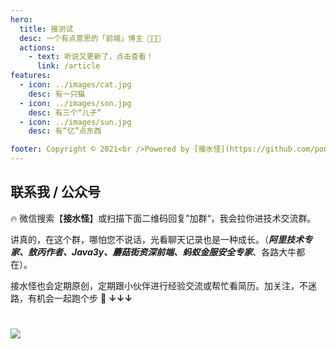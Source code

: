 ```yaml
---
hero:
  title: 接测试
  desc: 一个有点意思的「前端」博主 🤔🤔🤔
  actions:
    - text: 听说又更新了，点击查看！
      link: /article
features:
  - icon: ../images/cat.jpg
    desc: 有一只猫
  - icon: ../images/son.jpg
    desc: 有三个“儿子”
  - icon: ../images/sun.jpg
    desc: 有“亿”点东西

footer: Copyright © 2021<br />Powered by [接水怪](https://github.com/ponkans/F2E)
---
```


## 联系我 / 公众号

🔥 微信搜索【**接水怪**】或扫描下面二维码回复”加群“，我会拉你进技术交流群。<br />

讲真的，在这个群，哪怕您不说话，光看聊天记录也是一种成长。（**_阿里技术专家、敖丙作者、Java3y、蘑菇街资深前端、蚂蚁金服安全专家_**、各路大牛都在）。<br />

接水怪也会定期原创，定期跟小伙伴进行经验交流或帮忙看简历。加关注，不迷路，有机会一起跑个步 🏃 **↓↓↓**<br />

# ![](http://jieshuiguai.oss-cn-hangzhou.aliyuncs.com/2020-06-06-100533.jpg)

